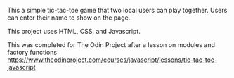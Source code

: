This a simple tic-tac-toe game that two local users can play together. Users can enter their name to show on the page.

This project uses HTML, CSS, and Javascript.

This was completed for The Odin Project after a lesson on modules and factory functions https://www.theodinproject.com/courses/javascript/lessons/tic-tac-toe-javascript